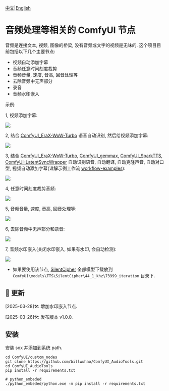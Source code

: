 [中文](README-CN.md)|[English](README.md)

# 音频处理等相关的 ComfyUI 节点

音频是连接文本, 视频, 图像的桥梁, 没有音频或文字的视频是无味的. 这个项目目前包括以下几个主要节点:
- 视频自动添加字幕
- 音频任意时间刻度裁剪
- 音频音量, 速度, 音高, 回音处理等
- 去除音频中无声部分
- 录音
- 音频水印嵌入

示例:

1, 视频添加字幕:

![](https://github.com/billwuhao/ComfyUI_AudioTools/blob/main/images/2025-03-25_14-00-28.png)

2, 结合 [ComfyUI_EraX-WoW-Turbo](https://github.com/billwuhao/ComfyUI_EraX-WoW-Turbo) 语音自动识别, 然后给视频添加字幕:

![](https://github.com/billwuhao/ComfyUI_AudioTools/blob/main/images/2025-03-25_13-33-54.png)

3, 结合 [ComfyUI_EraX-WoW-Turbo](https://github.com/billwuhao/ComfyUI_EraX-WoW-Turbo), [ComfyUI_gemmax](https://github.com/billwuhao/ComfyUI_gemmax), [ComfyUI_SparkTTS](https://github.com/billwuhao/ComfyUI_SparkTTS), [ComfyUI-LatentSyncWrapper](https://github.com/ShmuelRonen/ComfyUI-LatentSyncWrapper) 自动识别语音, 自动翻译, 自动克隆声音, 自动对口型, 视频自动添加字幕(详解示例工作流 [workflow-examples](./workflow-examples)):

![](https://github.com/billwuhao/ComfyUI_AudioTools/blob/main/images/20250326001631.png)

4, 任意时间刻度裁剪音频:

![](https://github.com/billwuhao/ComfyUI_AudioTools/blob/main/images/2025-03-25_13-14-52.png)

5, 音频音量, 速度, 音高, 回音处理等:

![](https://github.com/billwuhao/ComfyUI_AudioTools/blob/main/images/2025-03-25_13-02-40.png)

6, 去除音频中无声部分和录音:

![](https://github.com/billwuhao/ComfyUI_AudioTools/blob/main/images/2025-03-25_13-20-30.png)

7, 音频水印嵌入(关闭水印嵌入, 如果有水印, 会自动检测):

![](https://github.com/billwuhao/ComfyUI_CSM/blob/master/images/2025-03-28_22-18-04.png)

- 如果要使用该节点, [SilentCipher](https://huggingface.co/Sony/SilentCipher/tree/main/44_1_khz/73999_iteration) 全部模型下载放到 `ComfyUI\models\TTS\SilentCipher\44_1_khz\73999_iteration` 目录下.

## 📣 更新

[2025-03-28]⚒️: 增加水印嵌入节点. 

[2025-03-26]⚒️: 发布版本 v1.0.0. 

## 安装

安装 sox 并添加到系统 path.

```
cd ComfyUI/custom_nodes
git clone https://github.com/billwuhao/ComfyUI_AudioTools.git
cd ComfyUI_AudioTools
pip install -r requirements.txt

# python_embeded
./python_embeded/python.exe -m pip install -r requirements.txt
```
